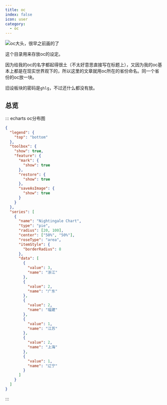 ```yaml
---
title: oc
index: false
icon: user
category:
  - oc
---
```

![oc大头，很早之前画的了](https://s2.loli.net/2024/08/07/RIvtAqKYw5jmdoS.jpg)

这个目录用来存放oc的设定。

因为给我的oc的名字都起得很土（不太好意思直接写在标题上），又因为我的oc基本上都是在现实世界观下的，所以这里的文章就用oc所在的省份命名。同一个省份的oc放一块。

旧设板块的密码是`ghlg`，不过还什么都没有放。


## 总览

::: echarts oc分布图

```json
{
  "legend": {
    "top": "bottom"
  },
  "toolbox": {
    "show": true,
    "feature": {
      "mark": {
        "show": true
      },
      "restore": {
        "show": true
      },
      "saveAsImage": {
        "show": true
      }
    }
  },
  "series": [
    {
      "name": "Nightingale Chart",
      "type": "pie",
      "radius": [20, 100],
      "center": ["50%", "50%"],
      "roseType": "area",
      "itemStyle": {
        "borderRadius": 8
      },
      "data": [
        {
          "value": 3,
          "name": "浙江"
        },
        {
          "value": 2,
          "name": "广东"
        },
        {
          "value": 2,
          "name": "福建"
        },
        {
          "value": 1,
          "name": "江苏"
        },
        {
          "value": 2,
          "name": "上海"
        },
        {
          "value": 1,
          "name": "辽宁"
        }
      ]
    }
  ]
}
```

:::

<AutoCatalog />
